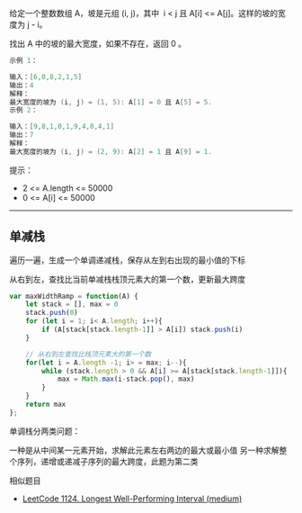 给定一个整数数组 A，坡是元组 (i, j)，其中  i < j 且 A[i] <= A[j]。这样的坡的宽度为 j - i。

找出 A 中的坡的最大宽度，如果不存在，返回 0 。

```cpp
示例 1：

输入：[6,0,8,2,1,5]
输出：4
解释：
最大宽度的坡为 (i, j) = (1, 5): A[1] = 0 且 A[5] = 5.
示例 2：

输入：[9,8,1,0,1,9,4,0,4,1]
输出：7
解释：
最大宽度的坡为 (i, j) = (2, 9): A[2] = 1 且 A[9] = 1.
```

提示：

- 2 <= A.length <= 50000
- 0 <= A[i] <= 50000

---

## 单减栈

遍历一遍，生成一个单调递减栈，保存从左到右出现的最小值的下标

从右到左，查找比当前单减栈栈顶元素大的第一个数，更新最大跨度

```javascript
var maxWidthRamp = function(A) {
    let stack = [], max = 0
    stack.push(0)
    for (let i = 1; i< A.length; i++){
        if (A[stack[stack.length-1]] > A[i]) stack.push(i)
    }

    // 从右到左查找比栈顶元素大的第一个数
    for(let i = A.length -1; i> = max; i--){
        while (stack.length > 0 && A[i] >= A[stack[stack.length-1]]){
            max = Math.max(i-stack.pop(), max)
        }
    }
    return max
};
```

单调栈分两类问题：

一种是从中间某一元素开始，求解此元素左右两边的最大或最小值
另一种求解整个序列，递增或递减子序列的最大跨度，此题为第二类

相似题目

- [LeetCode 1124. Longest Well-Performing Interval (medium)](https://github.com/muyids/leetcode/blob/master/algorithms/1101-1200/1124.longest-well-performing-interval.md)
